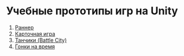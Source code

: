 # Учебные прототипы игр на Unity
1. [Раннер](https://github.com/Echolll/Runner)
2. [Карточная игра](https://github.com/Echolll/CardGame)
3. [Танчики (Battle City)](https://github.com/Echolll/Tanks1990)
4. [Гонки на время](https://github.com/Echolll/ArcadeRace)
